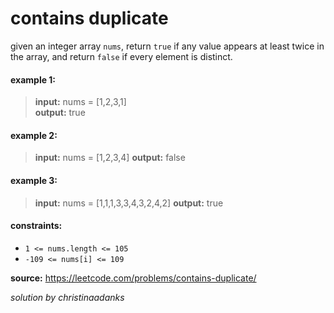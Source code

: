 # contains duplicate
given an integer array `nums`, return `true` if any value appears at least twice in the array, and return `false` if every element is distinct.

#### example 1:
> **input:** nums = [1,2,3,1]  
> **output:** true

#### example 2:
> **input:** nums = [1,2,3,4]
> **output:** false
> 
#### example 3:
> **input:** nums = [1,1,1,3,3,4,3,2,4,2]
> **output:** true
 
#### constraints:
* `1 <= nums.length <= 105`
* `-109 <= nums[i] <= 109`

**source:** https://leetcode.com/problems/contains-duplicate/

*solution by christinaadanks*
